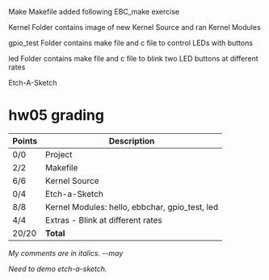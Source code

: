 Make
Makefile added following EBC_make exercise

Kernel 
Folder contains image of new Kernel Source and ran Kernel Modules

gpio_test
Folder contains make file and c file to control LEDs with buttons 

led
Folder contains make file and c file to blink two LED buttons at different rates

Etch-A-Sketch

# hw05 grading

| Points      | Description |
| ----------- | ----------- |
|  0/0 | Project 
|  2/2 | Makefile
|  6/6 | Kernel Source
|  0/4 | Etch-a-Sketch
|  8/8 | Kernel Modules: hello, ebbchar, gpio_test, led
|  4/4 | Extras - Blink at different rates
| 20/20 | **Total**

*My comments are in italics. --may*

*Need to demo etch-a-sketch.*